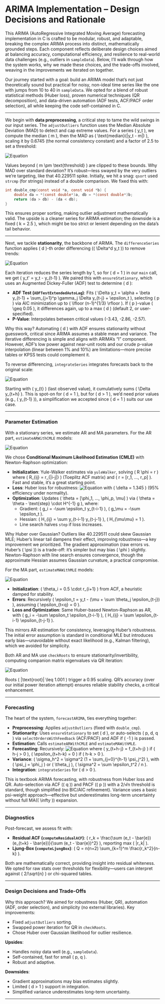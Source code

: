 # ARIMA Implementation – Design Decisions and Rationale

This ARIMA (AutoRegressive Integrated Moving Average) forecasting implementation in C is crafted to be modular, robust, and adaptable, breaking the complex ARIMA process into distinct, mathematically grounded steps. Each component reflects deliberate design choices aimed at balancing accuracy, computational efficiency, and resilience to real-world data challenges (e.g., outliers in `sampleData`). Below, I’ll walk through how the system works, why we made these choices, and the trade-offs involved, weaving in the improvements we iterated on together.

Our journey started with a goal: build an ARIMA model that’s not just theoretically sound but practical for noisy, non-ideal time series like the one with jumps from 10 to 40 in `sampleData`. We opted for a blend of robust statistical methods (Huber loss), proven numerical techniques (QR decomposition), and data-driven automation (ADF tests, ACF/PACF order selection), all while keeping the code self-contained in C.

---

We begin with **data preprocessing**, a critical step to tame the wild swings in our input series. The `adjustOutliers` function uses the Median Absolute Deviation (MAD) to detect and cap extreme values. For a series \( y_t \), we compute the median \( m \), then the MAD as \( \text{median}(|y_t - m|) \), scaling it by 0.6745 (the normal consistency constant) and a factor of 2.5 to set a threshold:

![Equation](https://latex.codecogs.com/svg.latex?\color{white}\text{threshold}%20%3D%202.5%20\times%20\frac{\text{MAD}}{0.6745})

Values beyond \( m \pm \text{threshold} \) are clipped to these bounds. Why MAD over standard deviation? It’s robust—less swayed by the very outliers we’re targeting, like that 40.229511 spike. Initially, we hit a snag: `qsort` used `strcmp` (for strings) instead of a double comparison. We fixed this with:

```c
int double_cmp(const void *a, const void *b) {
    double da = *(const double*)a, db = *(const double*)b;
    return (da > db) - (da < db);
}
```

This ensures proper sorting, making outlier adjustment mathematically valid. The upside is a cleaner series for ARIMA estimation; the downside is a fixed \( k = 2.5 \), which might be too strict or lenient depending on the data’s tail behavior.

---

Next, we tackle **stationarity**, the backbone of ARIMA. The `differenceSeries` function applies \( d \)-th order differencing (\( \Delta^d y_t \)) to remove trends:

![Equation](https://latex.codecogs.com/svg.latex?\color{white}\Delta%20y_t%20%3D%20y_t%20-%20y_{t-1},\quad%20\Delta^d%20y_t%20%3D%20\Delta(\Delta^{d-1}%20y_t))

Each iteration reduces the series length by 1, so for \( d = 1 \) in our `main` call, we get \( y_t' = y_t - y_{t-1} \). We paired this with `ensureStationary`, which uses an Augmented Dickey-Fuller (ADF) test to determine \( d \):

- **ADF Test (`ADFTestExtendedAutoLag`)**: Fits \( \Delta y_t = \alpha + \beta y_{t-1} + \sum_{j=1}^p \gamma_j \Delta y_{t-j} + \epsilon_t \), selecting \( p \) via AIC minimization up to \( \lfloor (n-1)^{1/3} \rfloor \). If \( p \)-value \( \geq 0.05 \), it differences again, up to a max \( d \) (default 2, or user-specified).
- **P-Value**: Interpolates between critical values (-3.43, -2.86, -2.57).

Why this way? Automating \( d \) with ADF ensures stationarity without guesswork, critical since ARIMA assumes a stable mean and variance. The iterative differencing is simple and aligns with ARIMA’s “I” component. However, ADF’s low power against near-unit roots and our crude p-value interpolation (linear between 1% and 10%) are limitations—more precise tables or KPSS tests could complement it.

To reverse differencing, `integrateSeries` integrates forecasts back to the original scale:

![Equation](https://latex.codecogs.com/svg.latex?\color{white}y_{t+h}%20%3D%20y_t%20+%20\Delta%20y_{t+1},\quad%20y_{t+h}%20%3D%20y_{t+h-1}%20+%20\Delta%20y_{t+h}%20\text{(for%20}h%20>%201\text{)})

Starting with \( y_{t} \) (last observed value), it cumulatively sums \( \Delta y_{t+h} \). This is spot-on for \( d = 1 \), but for \( d > 1 \), we’d need prior values (e.g., \( y_{t-1} \)), a simplification we accepted since \( d = 1 \) suits our use case.

---

### Parameter Estimation

With a stationary series, we estimate AR and MA parameters. For the AR part, `estimateARWithCMLE` models:

![Equation](https://latex.codecogs.com/svg.latex?\color{white}y_t%20%3D%20\mu%20+%20\phi_1%20y_{t-1}%20+%20\cdots%20+%20\phi_p%20y_{t-p}%20+%20\epsilon_t)

We chose **Conditional Maximum Likelihood Estimation (CMLE)** with Newton-Raphson optimization:

- **Initialization**: Yule-Walker estimates via `yuleWalker`, solving \( R \phi = r \) where \( R_{ij} = r_{|i-j|} \) (Toeplitz ACF matrix) and \( r = [r_1, ..., r_p] \). Fast and stable, it’s a great starting point.
- **Loss**: Huber loss for robustness:
  ![Equation](https://latex.codecogs.com/svg.latex?\color{white}L(\epsilon)%20%3D%20\begin{cases}%20\frac{1}{2}%20\epsilon^2%20&%20\text{if%20}|\epsilon|%20\leq%20\delta%20\\%20\delta%20(|\epsilon|%20-%20\frac{\delta}{2})%20&%20\text{otherwise}\end{cases})
  with \( \delta = 1.345 \) (95% efficiency under normality).
- **Optimization**: Updates \( \theta = [\phi_1, ..., \phi_p, \mu] \) via \( \theta = \theta - \text{step} \cdot H^{-1} g \), where:
  - Gradient: \( g_i = -\sum \epsilon_t y_{t-i-1} \), \( g_\mu = -\sum \epsilon_t \).
  - Hessian: \( H_{ij} = \sum y_{t-i-1} y_{t-j-1} \), \( H_{\mu\mu} = 1 \).
  - Line search halves `step` if loss increases.

Why Huber over Gaussian? Outliers like 40.229511 could skew Gaussian MLE; Huber’s linear tail dampens their effect, improving robustness—a key improvement we prioritized. The gradient approximation (raw errors vs. Huber’s \( \psi \)) is a trade-off: it’s simpler but may bias \( \phi \) slightly. Newton-Raphson with line search ensures convergence, though the approximate Hessian assumes Gaussian curvature, a practical compromise.

For the MA part, `estimateMAWithMLE` models:

![Equation](https://latex.codecogs.com/svg.latex?\color{white}y_t%20%3D%20\mu%20+%20\epsilon_t%20+%20\theta_1%20\epsilon_{t-1}%20+%20\cdots%20+%20\theta_q%20\epsilon_{t-q})

- **Initialization**: \( \theta_i = 0.5 \cdot r_{i+1} \) from ACF, a heuristic damped for stability.
- **Errors**: Recursively \( \epsilon_t = y_t - (\mu + \sum \theta_j \epsilon_{t-j}) \), assuming \( \epsilon_{t<q} = 0 \).
- **Loss and Optimization**: Same Huber-based Newton-Raphson as AR, with \( g_i = -\sum \epsilon_t \epsilon_{t-i-1} \), \( H_{ij} = \sum \epsilon_{t-i-1} \epsilon_{t-j-1} \).

This mirrors AR estimation for consistency, leveraging Huber’s robustness. The initial error assumption is standard in conditional MLE but introduces early bias—unavoidable without exact likelihood (e.g., Kalman filtering), which we avoided for simplicity.

Both AR and MA use `checkRoots` to ensure stationarity/invertibility, computing companion matrix eigenvalues via QR iteration:

![Equation](https://latex.codecogs.com/svg.latex?\color{white}\text{AR:%20}1%20-%20\phi_1%20z%20-%20\cdots%20-%20\phi_p%20z^p,%20\text{MA:%20}1%20+%20\theta_1%20z%20+%20\cdots%20+%20\theta_q%20z^q)

Roots \( |\text{root}| \leq 1.001 \) trigger a 0.95 scaling. QR’s accuracy (over our initial power iteration attempt) ensures reliable stability checks, a critical enhancement.

---

### Forecasting

The heart of the system, `forecastARIMA`, ties everything together:

- **Preprocessing**: Applies `adjustOutliers` (fixed with `double_cmp`).
- **Stationarity**: Uses `ensureStationary` to set \( d \), or auto-selects \( p, d, q \) via `selectOrdersWithFeedback` (ACF/PACF) and ADF if \( -1 \) is passed.
- **Estimation**: Calls `estimateARWithCMLE` and `estimateMAWithMLE`.
- **Forecasting**: Recursively:
  ![Equation](https://latex.codecogs.com/svg.latex?\color{white}y_{t+h}%20%3D%20\mu%20+%20\sum_{j=1}^p%20\phi_j%20y_{t+h-j}%20+%20\sum_{k=1}^q%20\theta_k%20\epsilon_{t+h-k})
  where \( y_{t+h-j} = f_{t+h-j} \) if \( h-j > 0 \), \( \epsilon_{t+h-k} = 0 \) if \( h-k > 0 \).
- **Variance**: \( \sigma_h^2 = \sigma^2 (1 + \sum_{j=0}^{h-1} \psi_j^2) \), with \( \psi_j = \phi_j \) or \( \theta_j \), \( \sigma^2 = \sum \epsilon_t^2 / n \).
- **Integration**: `integrateSeries` for \( d > 0 \).

This is textbook ARIMA forecasting, with robustness from Huber loss and QR. Auto-selection via ACF (\( q \)) and PACF (\( p \)) with a 2/√n threshold is standard, though simplified (no BIC/AIC refinement). Variance uses a basic psi-weight approach—effective but underestimates long-term uncertainty without full MA(\( \infty \)) expansion.

---

### Diagnostics

Post-forecast, we assess fit with:
- **Residual ACF (`computeResidualACF`)**: \( r_k = \frac{\sum (e_t - \bar{e})(e_{t+k} - \bar{e})}{\sum (e_t - \bar{e})^2} \), reporting max \( |r_k| \).
- **Ljung-Box (`computeLjungBox`)**: \( Q = n(n+2) \sum_{k=1}^m \frac{r_k^2}{n-k} \).

Both are mathematically correct, providing insight into residual whiteness. We opted for raw stats over thresholds for flexibility—users can interpret against \( 2/\sqrt{n} \) or chi-squared tables.

---

### Design Decisions and Trade-Offs

Why this approach? We aimed for robustness (Huber, QR), automation (ADF, order selection), and simplicity (no external libraries). Key improvements:
- Fixed `adjustOutliers` sorting.
- Swapped power iteration for QR in `checkRoots`.
- Chose Huber over Gaussian likelihood for outlier resilience.

**Upsides**:
- Handles noisy data well (e.g., `sampleData`).
- Self-contained, fast for small \( p, q \).
- Robust and adaptive.

**Downsides**:
- Gradient approximations may bias estimates slightly.
- Limited \( d > 1 \) support in integration.
- Simplified variance underestimates long-term uncertainty.

---
